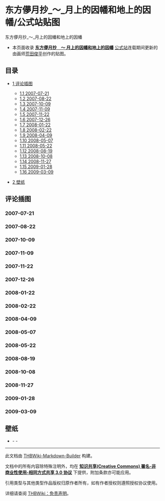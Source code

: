 # 东方儚月抄_～_月上的因幡和地上的因幡/公式站贴图

<!-- source html: G:\repos\THBWiki-Markdown-Builder\THBWikiMarkdown\Temp\main\4\49\ns0%3A%E4%B8%9C%E6%96%B9%E5%84%9A%E6%9C%88%E6%8A%84_%EF%BD%9E_%E6%9C%88%E4%B8%8A%E7%9A%84%E5%9B%A0%E5%B9%A1%E5%92%8C%E5%9C%B0%E4%B8%8A%E7%9A%84%E5%9B%A0%E5%B9%A1%2F%E5%85%AC%E5%BC%8F%E7%AB%99%E8%B4%B4%E5%9B%BE.html -->

东方儚月抄_～_月上的因幡和地上的因幡

- 本页面收录 **[东方儚月抄　～ 月上的因幡和地上的因幡](./东方儚月抄_～_月上的因幡和地上的因幡.md)** [公式站](https://www.ichijinsha.co.jp/special/toho/palette/index.html)连载期间更新的由画师[荒田俊平](./あらたとしひら.md)创作的贴图。

## 目录

- [1 评论插图](#评论插图)

  - [1.1 2007-07-21](#2007-07-21)
  - [1.2 2007-08-22](#2007-08-22)
  - [1.3 2007-10-09](#2007-10-09)
  - [1.4 2007-11-09](#2007-11-09)
  - [1.5 2007-11-22](#2007-11-22)
  - [1.6 2007-12-26](#2007-12-26)
  - [1.7 2008-01-22](#2008-01-22)
  - [1.8 2008-02-22](#2008-02-22)
  - [1.9 2008-04-09](#2008-04-09)
  - [1.10 2008-05-07](#2008-05-07)
  - [1.11 2008-05-22](#2008-05-22)
  - [1.12 2008-08-19](#2008-08-19)
  - [1.13 2008-10-08](#2008-10-08)
  - [1.14 2008-11-27](#2008-11-27)
  - [1.15 2009-01-28](#2009-01-28)
  - [1.16 2009-03-09](#2009-03-09)



- [2 壁纸](#壁纸)




## 评论插图
### 2007-07-21
[](./文件-东方儚月抄四格贴图070721.gif.md)  [](./文件-东方儚月抄四格贴图070721.gif.md)
### 2007-08-22
[](./文件-东方儚月抄四格贴图070822.gif.md)  [](./文件-东方儚月抄四格贴图070822.gif.md)
### 2007-10-09
[](./文件-东方儚月抄四格贴图071009.gif.md)  [](./文件-东方儚月抄四格贴图071009.gif.md)
### 2007-11-09
[](./文件-东方儚月抄四格贴图071109.gif.md)  [](./文件-东方儚月抄四格贴图071109.gif.md)
### 2007-11-22
[](./文件-东方儚月抄四格贴图071122.gif.md)  [](./文件-东方儚月抄四格贴图071122.gif.md)
### 2007-12-26
[](./文件-东方儚月抄四格贴图071226.gif.md)  [](./文件-东方儚月抄四格贴图071226.gif.md)
### 2008-01-22
[](./文件-东方儚月抄四格贴图080123.jpg.md)  [](./文件-东方儚月抄四格贴图080123.jpg.md)
### 2008-02-22
[](./文件-东方儚月抄四格贴图080222.gif.md)  [](./文件-东方儚月抄四格贴图080222.gif.md)
### 2008-04-09
[](./文件-东方儚月抄四格贴图080409.gif.md)  [](./文件-东方儚月抄四格贴图080409.gif.md)
### 2008-05-07
[](./文件-东方儚月抄四格贴图080507.jpg.md)  [](./文件-东方儚月抄四格贴图080507.jpg.md)
### 2008-05-22
[](./文件-东方儚月抄四格贴图080522.gif.md)  [](./文件-东方儚月抄四格贴图080522.gif.md)
### 2008-08-19
[](./文件-东方儚月抄四格贴图080819.gif.md)  [](./文件-东方儚月抄四格贴图080819.gif.md)
### 2008-10-08
[](./文件-东方儚月抄四格贴图081008.gif.md)  [](./文件-东方儚月抄四格贴图081008.gif.md)
### 2008-11-27
[](./文件-东方儚月抄四格贴图081127.gif.md)  [](./文件-东方儚月抄四格贴图081127.gif.md)
### 2009-01-28
[](./文件-东方儚月抄四格贴图0901.gif.md)  [](./文件-东方儚月抄四格贴图0901.gif.md)
### 2009-03-09
[](./文件-东方儚月抄四格贴图0903.gif.md)  [](./文件-东方儚月抄四格贴图0903.gif.md)
## 壁纸
- [](./文件-东方儚月抄四格壁纸1.jpg.md)- [](./文件-东方儚月抄四格壁纸2.jpg.md)- [](./文件-东方儚月抄四格壁纸3.jpg.md)





---

此文档由 [THBWiki-Markdown-Builder](https://github.com/Delsin-Yu/THBWiki-Markdown-Builder) 构建。

文档中的所有内容除特殊注明外，均在 [**知识共享(Creative Commons) 署名-非商业性使用-相同方式共享 3.0 协议**](https://creativecommons.org/licenses/by-sa/3.0/deed.zh-hans) 下提供，附加条款亦可能应用。

引用类型与其他类型作品版权归原作者所有，如有作者授权则遵照授权协议使用。

详细请查阅 [THBWiki：免责声明](https://thbwiki.cc/THBWiki:%E5%85%8D%E8%B4%A3%E5%A3%B0%E6%98%8E)。

